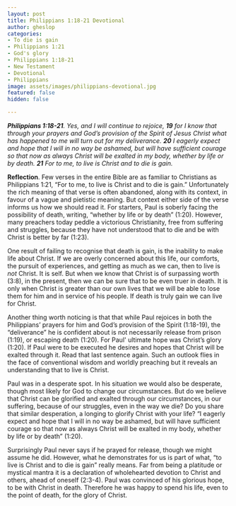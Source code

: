 ```yaml
---
layout: post
title: Philippians 1:18-21 Devotional
author: gheslop
categories:
- To die is gain
- Philippians 1:21
- God's glory
- Philippians 1:18-21
- New Testament
- Devotional
- Philippians
image: assets/images/philippians-devotional.jpg
featured: false
hidden: false

---
```

**_Philippians 1:18-21_**_. Yes, and I will continue to rejoice, **19** for I know that through your prayers and God’s provision of the Spirit of Jesus Christ what has happened to me will turn out for my deliverance. **20** I eagerly expect and hope that I will in no way be ashamed, but will have sufficient courage so that now as always Christ will be exalted in my body, whether by life or by death. **21** For to me, to live is Christ and to die is gain._

**Reflection**. Few verses in the entire Bible are as familiar to Christians as Philippians 1:21, “For to me, to live is Christ and to die is gain.” Unfortunately the rich meaning of that verse is often abandoned, along with its context, in favour of a vague and pietistic meaning. But context either side of the verse informs us how we should read it. For starters, Paul is soberly facing the possibility of death, writing, “whether by life or by death” (1:20). However, many preachers today peddle a victorious Christianity, free from suffering and struggles, because they have not understood that to die and be with Christ is better by far (1:23).

One result of failing to recognise that death is gain, is the inability to make life about Christ. If we are overly concerned about this life, our comforts, the pursuit of experiences, and getting as much as we can, then to live is _not_ Christ. It is self. But when we know that Christ is of surpassing worth (3:8), in the present, then we can be sure that to be even truer in death. It is only when Christ is greater than our own lives that we will be able to lose them for him and in service of his people. If death is truly gain we can live for Christ.

Another thing worth noticing is that that while Paul rejoices in both the Philippians’ prayers for him and God’s provision of the Spirit (1:18-19), the “deliverance” he is confident about is not necessarily release from prison (1:19), or escaping death (1:20). For Paul' ultimate hope was Christ’s glory (1:20). If Paul were to be executed he desires and hopes that Christ will be exalted through it. Read that last sentence again. Such an outlook flies in the face of conventional wisdom and worldly preaching but it reveals an understanding that to live is Christ.

Paul was in a desperate spot. In his situation we would also be desperate, though most likely for God to change our circumstances. But do we believe that Christ can be glorified and exalted through our circumstances, in our suffering, because of our struggles, even in the way we die? Do you share that similar desperation, a longing to glorify Christ with your life? “I eagerly expect and hope that I will in no way be ashamed, but will have sufficient courage so that now as always Christ will be exalted in my body, whether by life or by death” (1:20).

Surprisingly Paul never says if he prayed for release, though we might assume he did. However, what he demonstrates for us is part of what, “to live is Christ and to die is gain” really means. Far from being a platitude or mystical mantra it is a declaration of wholehearted devotion to Christ and others, ahead of oneself (2:3-4). Paul was convinced of his glorious hope, to be with Christ in death. Therefore he was happy to spend his life, even to the point of death, for the glory of Christ.